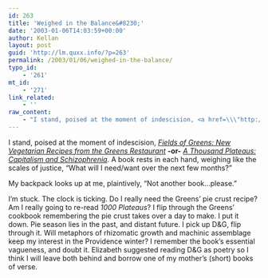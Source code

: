 ```yaml
---
id: 263
title: 'Weighed in the Balance&#8230;'
date: '2003-01-06T14:03:59+00:00'
author: Kellan
layout: post
guid: 'http://lm.quxx.info/?p=263'
permalink: /2003/01/06/weighed-in-the-balance/
typo_id:
    - '261'
mt_id:
    - '271'
link_related:
    - ''
raw_content:
    - "I stand, poised at the moment of indescision, <a href=\\\"http://allconsuming.net/item.cgi?isbn=0553091395\\\"><cite>\nFields of Greens:  New Vegetarian Recipes from the Greens Restaurant</cite></a> <b>-or-</b> \n<a href=\\\"http://allconsuming.net/item.cgi?isbn=0816614024\\\"><cite>A Thousand Plateaus: Capitalism and Schizophrenia</cite></a>.  A book rests in each hand, weighing like the scales of justice, \\\"What will I need/want over the next few months?\\\"  \n\nMy backpack looks up at me, plaintively, \\\"Not another book...please.\\\"   \n\nI\\'m stuck.  The clock is ticking.  Do I really need the Greens\\' pie crust recipe?  Am I really going to re-read <cite>1000 Plateaus</cite>?  I flip through the Greens\\' cookbook remembering the pie crust takes over a day to make.  I put it down.  Pie season lies in the past, and distant future.   I pick up D&G, flip through it.  Will metaphors of rhizomatic growth and machinic assemblage keep my interest in the Providence winter?  I remember the book\\'s essential vagueness, and doubt it.  Elizabeth suggested reading D&G as poetry so I think I will leave both behind and borrow one of my mother\\'s (short) books of verse."
---
```


I stand, poised at the moment of indescision, [<cite>Fields of Greens: New Vegetarian Recipes from the Greens Restaurant</cite>](http://allconsuming.net/item.cgi?isbn=0553091395) **-or-** [<cite>A Thousand Plateaus: Capitalism and Schizophrenia</cite>](http://allconsuming.net/item.cgi?isbn=0816614024). A book rests in each hand, weighing like the scales of justice, “What will I need/want over the next few months?”

My backpack looks up at me, plaintively, “Not another book…please.”

I’m stuck. The clock is ticking. Do I really need the Greens’ pie crust recipe? Am I really going to re-read <cite>1000 Plateaus</cite>? I flip through the Greens’ cookbook remembering the pie crust takes over a day to make. I put it down. Pie season lies in the past, and distant future. I pick up D&amp;G, flip through it. Will metaphors of rhizomatic growth and machinic assemblage keep my interest in the Providence winter? I remember the book’s essential vagueness, and doubt it. Elizabeth suggested reading D&amp;G as poetry so I think I will leave both behind and borrow one of my mother’s (short) books of verse.
